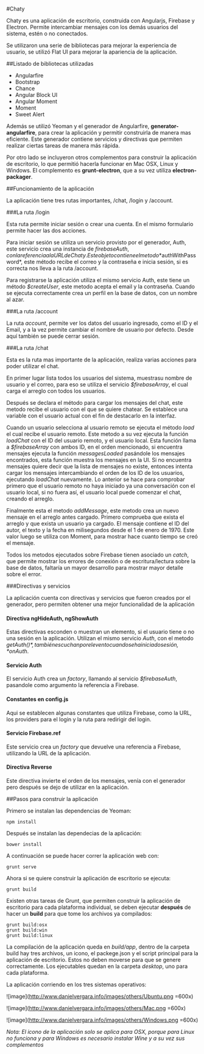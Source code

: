 #Chaty

Chaty es una aplicación de escritorio, construida con Angularjs, Firebase y Electron. Permite intercambiar mensajes con los demás usuarios del sistema, estén o no conectados.

Se utilizaron una serie de bibliotecas para mejorar la experiencia de usuario, se utilizó Flat UI para mejorar la apariencia de la aplicación.

##Listado de bibliotecas utilizadas

* Angularfire
* Bootstrap
* Chance
* Angular Block UI
* Angular Moment
* Moment
* Sweet Alert

Además se utilizó Yeoman y el generador de Angularfire, **generator-angularfire**,  para crear la aplicación y permitir construirla de manera mas eficiente. Este generador contiene servicios y directivas que permiten realizar ciertas tareas de manera más rápida.

Por otro lado se incluyeron otros complementos para construir la aplicación de escritorio, lo 	que permitió hacerla funcionar en Mac OSX, Linux y Windows. El complemento es **grunt-electron**, que a su vez utiliza **electron-packager**.


##Funcionamiento de la aplicación

La aplicación tiene tres rutas importantes, /chat, /login y /account.

###La ruta /login

Esta ruta permite iniciar sesión o crear una cuenta. En el mismo formulario permite hacer las dos acciones.

Para iniciar sesión se utiliza un servicio provisto por el generador, Auth, este servicio crea una instancia de $firebaseAuth, con la referencia a la URL de Chaty. Este objeto contiene el metodo *$authWithPassword*, este método recibe el correo y la contraseña e inicia sesión, si es correcta nos lleva a la ruta /account.

Para registrarse la aplicación utiliza el mismo servicio Auth, este tiene un método *$createUser*, este metodo acepta el email y la contraseña. Cuando se ejecuta correctamente crea un perfil en la base de datos, con un nombre al azar.

###La ruta /account

La ruta *account*, permite ver los datos del usuario ingresado, como el ID y el Email, y a la vez permite cambiar el nombre de usuario por defecto. Desde aquí también se puede cerrar sesión.

###La ruta /chat

Esta es la ruta mas importante de la aplicación, realiza varias acciones para poder utilizar el chat.

En primer lugar lista todos los usuarios del sistema, muestrasu nombre de usuario y el correo, para eso se utiliza el servicio *$firebaseArray*, el cual carga el arreglo con todos los usuarios.

Después se declara el método para cargar los mensajes del chat, este metodo recibe el usuario con el que se quiere chatear. Se establece una variable con el usuario actual con el fin de destacarlo en la interfaz.

Cuando un usuario selecciona al usuario remoto se ejecuta el método *load* el cual recibe el usuario remoto. Este metodo a su vez ejecuta la función *loadChat* con el ID del usuario remoto, y el usuario local. Esta función llama a *$firebaseArray* con ambos ID, en el orden mencionado, si encuentra mensajes ejecuta la función *messagesLoaded* pasándole los mensajes encontrados, esta función muestra los mensajes en la UI. Si no encuentra mensajes quiere decir que la lista de mensajes no existe, entonces intenta cargar los mensajes intercambiando el orden de los ID de los usuarios, ejecutando *loadChat* nuevamente. Lo anterior se hace para comprobar primero que el usuario remoto no haya iniciado ya una conversación con el usuario local, si no fuera así, el usuario local puede comenzar el chat, creando el arreglo.

Finalmente esta el metodo *addMessage*, este metodo crea un nuevo mensaje en el arreglo antes cargado. Primero comprueba que exista el arreglo y que exista un usuario ya cargado. El mensaje contiene el ID del autor, el texto y la fecha en milisegundos desde el 1 de enero de 1970. Este valor luego se utiliza con Moment, para mostrar hace cuanto tiempo se creó el mensaje.

Todos los metodos ejecutados sobre Firebase tienen asociado un *catch*, que permite mostrar los errores de conexión o de escritura/lectura sobre la base de datos, faltaría un mayor desarrollo para mostrar mayor detalle sobre el error.

###Directivas y servicios

La aplicación cuenta con directivas y servicios que fueron creados por el generador, pero permiten obtener una mejor funcionalidad de la aplicación

#### Directiva ngHideAuth, ngShowAuth

Estas directivas esconden o muestran un elemento, si el usuario tiene o no una sesión en la aplicación. Utilizan el mismo servicio *Auth*, con el metodo *$getAuth()*, también escuchan por el evento cuando se ha iniciado sesión, *$onAuth*.

#### Servicio Auth

El servicio Auth crea un *factory*, llamando al servicio *$firebaseAuth*, pasandole como argumento la referencia a Firebase.

#### Constantes en config.js

Aqui se establecen algunas constantes que utiliza Firebase, como la URL, los providers para el login y la ruta para redirigir del login.  

#### Servicio Firebase.ref

Este servicio crea un *factory* que devuelve una referencia a Firebase, utilizando la URL de la aplicación.

#### Directiva Reverse

Este directiva invierte el orden de los mensajes, venía con el generador pero después se dejo de utilizar en la aplicación.


##Pasos para construir la aplicación

Primero se instalan las dependencias de Yeoman:

	npm install
	
Después se instalan las dependecias de la aplicación:

	bower install
	
A continuación se puede hacer correr la aplicación web con:

	grunt serve
	
Ahora si se quiere construir la aplicación de escritorio se ejecuta:

	grunt build
	
Existen otras tareas de Grunt, que permiten construir la aplicación de escritorio para cada plataforma individual, se deben ejecutar **después** de hacer un **build** para que tome los archivos ya compilados:

	grunt build:osx
	grunt build:win
	grunt build:linux

La compilación de la aplicación queda en *build/app*, dentro de la carpeta build hay tres archivos, un icono, el packege.json y el script principal para la aplicación de escritorio. Estos no deben moverse para que se genere correctamente. Los ejecutables quedan en la carpeta *desktop*, uno para cada plataforma.
	
La aplicación corriendo en los tres sistemas operativos:

![image](http://www.danielvergara.info/images/others/Ubuntu.png =600x)

![image](http://www.danielvergara.info/images/others/Mac.png =600x)

![image](http://www.danielvergara.info/images/others/Windows.png =600x)

*Nota: El icono de la aplicación solo se aplica para OSX, porque para Linux no funciona y para Windows es necesario instalar Wine y a su vez sus complementos*